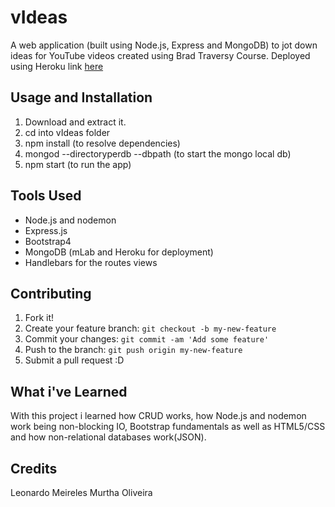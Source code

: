 # vIdeas
A web application (built using Node.js, Express and MongoDB) to jot down ideas for YouTube videos created using Brad Traversy Course.
Deployed using Heroku link [here](https://obscure-ocean-68251.herokuapp.com/)

## Usage and Installation
1. Download and extract it.
2. cd into vIdeas folder
3. npm install (to resolve dependencies)
4. mongod --directoryperdb --dbpath <your mongodb PATH here> (to start the mongo local db)
5. npm start (to run the app)
  
## Tools Used
- Node.js and nodemon
- Express.js
- Bootstrap4
- MongoDB (mLab and Heroku for deployment)
- Handlebars for the routes views

## Contributing

1. Fork it!
2. Create your feature branch: `git checkout -b my-new-feature`
3. Commit your changes: `git commit -am 'Add some feature'`
4. Push to the branch: `git push origin my-new-feature`
5. Submit a pull request :D

## What i've Learned

With this project i learned how CRUD works, how Node.js and nodemon work being non-blocking IO, Bootstrap fundamentals as well as HTML5/CSS and how non-relational databases work(JSON).

## Credits

Leonardo Meireles Murtha Oliveira
